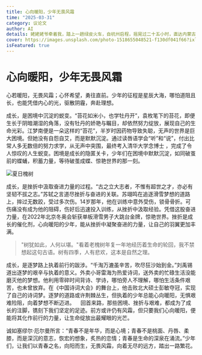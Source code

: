 ```yaml
---
title: 心向暖阳，少年无畏风霜
time: "2025-03-31"
category: 议论文
author: AI
details: 姥姥姥爷牵着我，踏上一趟绿皮火车，自杭州启程，摇晃过二十五小时，直达内蒙古乌兰察布。
cover: https://images.unsplash.com/photo-1518655048521-f130df041f66?ixlib=rb-1.2.1&auto=format&fit=crop&w=1350&q=80
isFeatured: true
---
```


# 心向暖阳，少年无畏风霜

心若暖阳，无畏风霜；心怀希望，勇往直前。少年的征程是星辰大海，哪怕道阻且长，也能凭借内心的光，驱散阴霾，奔赴理想。

成长，是困境中沉淀的蜕变。“苔花如米小，也学牡丹开”，袁枚笔下的苔花，即便生长于阴暗潮湿的角落，没有牡丹的娇艳与瞩目，却依然努力绽放，展现自己的生命光彩。江梦南便是一朵这样的“苔花”，半岁时因药物导致失聪，无声的世界是巨大困境。但她没有自怨自艾，而是默默沉淀。通过读唇语学会“听”和“说”，付出比常人多无数倍的努力求学，从无声中突围，最终考入清华大学念博士 ，完成了令人惊叹的人生蜕变。困境是成长的隐匿关卡，少年们在困境中默默沉淀，如同破茧前的蝶蛹，积蓄力量，等待破茧成蝶、惊艳世界的那一刻。

![夏日槐树](https://images.unsplash.com/photo-1533038590840-1cde6e668a91?ixlib=rb-1.2.1&auto=format&fit=crop&w=1350&q=80)

成长，是挫折中汲取奋进力量的过程。“古之立大志者，不惟有超世之才，亦必有坚韧不拔之志。”苏轼之言道尽挫折与奋进的关联。苏翊鸣在追逐滑雪梦想的道路上，摔过无数跤，受过多次伤。14岁那年，他在训练中意外受伤，锁骨骨折。可伤痛没有成为他的阻碍，伤好后迅速投入训练，从挫折中汲取经验。凭借这股奋进力量，在2022年北京冬奥会斩获单板滑雪男子大跳台金牌，惊艳世界。挫折是成长的催化剂，心向暖阳的少年，能从挫折中凝聚奋进的力量，让自己的羽翼更加丰满。

> "树犹如此，人何以堪。"看着老槐树年复一年地经历着生命的轮回，我不禁想起这句古语。树有四季，人有悲欢，这本是自然之理。

成长，是逐梦路上执着前行的跋涉。“千淘万漉虽辛苦，吹尽狂沙始到金。”刘禹锡道出逐梦的艰辛与执着的意义。外卖小哥雷海为热爱诗词，送外卖的忙碌生活没能磨灭他的梦想。他利用零碎时间背诗、学诗，哪怕旁人不理解，哪怕生活条件艰苦，也未曾放弃。在《中国诗词大会》的舞台上，他击败北大硕士彭敏夺冠，实现了自己的诗词梦。逐梦的道路或许荆棘丛生，但执着的少年总能心向暖阳，无惧艰难险阻，向着梦想不断迈进。    回首来路，那些困境、挫折与艰难，都成为了成长的注脚，镌刻下我们坚定的足迹。前方或许仍有风霜，但只要我们心向暖阳，便能将其化作前行的力量，让生命绽放出最耀眼的光芒。

诚如塞缪尔·厄尔曼所言：“青春不是年华，而是心境；青春不是桃面、丹唇、柔膝，而是深沉的意志，恢宏的想象，炙热的恋情；青春是生命的深泉在涌流。”少年们，让我们以青春之名，向阳而生，无畏风霜，向着无尽的远方，踏出一路繁花。

